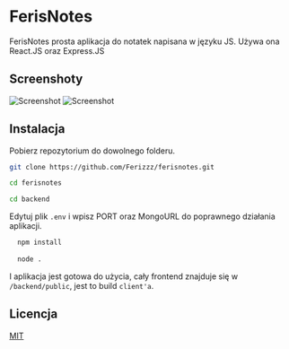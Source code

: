 # FerisNotes

FerisNotes prosta aplikacja do notatek napisana w języku JS. Używa ona React.JS oraz Express.JS

## Screenshoty

![Screenshot](https://github.com/Ferizzz/ferisnotes/blob/main/screenshots/computer.png)
![Screenshot](https://github.com/Ferizzz/ferisnotes/blob/main/screenshots/phone.jpg)

## Instalacja

Pobierz repozytorium do dowolnego folderu.

```bash
git clone https://github.com/Ferizzz/ferisnotes.git

cd ferisnotes

cd backend
```

Edytuj plik `.env` i wpisz PORT oraz MongoURL do poprawnego działania aplikacji.

```bash
  npm install
  
  node .
```

I aplikacja jest gotowa do użycia, cały frontend znajduje się w `/backend/public`, jest to build `client'a`.

## Licencja
[MIT](https://choosealicense.com/licenses/mit/)
